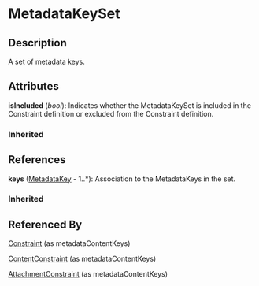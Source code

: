 
# MetadataKeySet





## Description

A set of metadata keys.


## Attributes

**isIncluded** (*bool*): Indicates whether the MetadataKeySet is included in the Constraint definition or excluded from the Constraint definition.

### Inherited



## References

**keys** ([MetadataKey](MetadataKey.md) - 1..*): Association to the MetadataKeys in the set.

### Inherited



## Referenced By

[Constraint](Constraint.md) (as metadataContentKeys)

[ContentConstraint](ContentConstraint.md) (as metadataContentKeys)

[AttachmentConstraint](AttachmentConstraint.md) (as metadataContentKeys)


